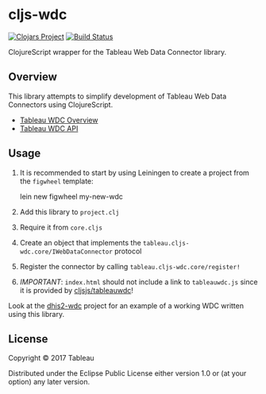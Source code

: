 # cljs-wdc

[![Clojars Project](https://img.shields.io/clojars/v/tableau/cljs-wdc.svg)](https://clojars.org/tableau/cljs-wdc)
[![Build Status](https://travis-ci.org/dtreskunov/cljs-wdc.svg?branch=master)](https://travis-ci.org/dtreskunov/cljs-wdc)

ClojureScript wrapper for the Tableau Web Data Connector library.

## Overview

This library attempts to simplify development of Tableau Web Data Connectors using ClojureScript.

* [Tableau WDC Overview](https://tableau.github.io/webdataconnector/docs/)
* [Tableau WDC API](https://tableau.github.io/webdataconnector/docs/api_ref.html)

## Usage

1. It is recommended to start by using Leiningen to create a project from the `figwheel` template:

    lein new figwheel my-new-wdc
    
2. Add this library to `project.clj`
3. Require it from `core.cljs`
4. Create an object that implements the `tableau.cljs-wdc.core/IWebDataConnector` protocol
5. Register the connector by calling `tableau.cljs-wdc.core/register!`
6. *IMPORTANT*: `index.html` should not include a link to `tableauwdc.js` since it is provided by
[cljsjs/tableauwdc](https://github.com/cljsjs/packages/tree/master/tableauwdc)!

Look at the [dhis2-wdc](https://github.com/dtreskunov/dhis2-wdc) project for an example of a working
WDC written using this library.

## License

Copyright © 2017 Tableau

Distributed under the Eclipse Public License either version 1.0 or (at your option) any later version.
